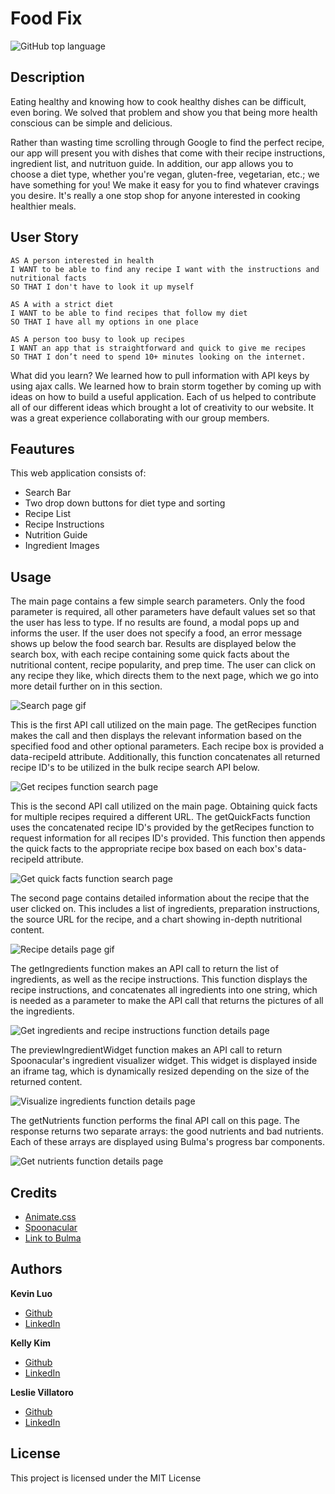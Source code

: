 # Food Fix
![GitHub top language](https://img.shields.io/github/languages/top/kev-luo/FoodFix)

## Description

Eating healthy and knowing how to cook healthy dishes can be difficult, even boring. We solved that problem and show you that being more health conscious can be simple and delicious.

Rather than wasting time scrolling through Google to find the perfect recipe, our app will present you with dishes that come with their recipe instructions, ingredient list, and nutrituon guide. In addition, our app allows you to choose a diet type, whether you're vegan, gluten-free, vegetarian, etc.; we have something for you! We make it easy for you to find whatever cravings you desire. It's really a one stop shop for anyone interested in cooking healthier meals. 

## User Story
    AS A person interested in health
    I WANT to be able to find any recipe I want with the instructions and nutritional facts 
    SO THAT I don't have to look it up myself

    AS A with a strict diet
    I WANT to be able to find recipes that follow my diet
    SO THAT I have all my options in one place

    AS A person too busy to look up recipes
    I WANT an app that is straightforward and quick to give me recipes 
    SO THAT I don’t need to spend 10+ minutes looking on the internet.


What did you learn?
We learned how to pull information with API keys by using ajax calls. We learned how to brain storm together by coming up with ideas on how to build a useful application. Each of us helped to contribute all of our different ideas which brought a lot of creativity to our website. It was a great experience collaborating with our group members.


## Feautures
This web application consists of: 
 - Search Bar
 - Two drop down buttons for diet type and sorting 
 - Recipe List
 - Recipe Instructions
 - Nutrition Guide
 - Ingredient Images

## Usage
The main page contains a few simple search parameters. Only the food parameter is required, all other parameters have default values set so that the user has less to type. If no results are found, a modal pops up and informs the user. If the user does not specify a food, an error message shows up below the food search bar. Results are displayed below the search box, with each recipe containing some quick facts about the nutritional content, recipe popularity, and prep time. The user can click on any recipe they like, which directs them to the next page, which we go into more detail further on in this section.

![Search page gif](assets/gifs/searchPage.gif)

This is the first API call utilized on the main page. The getRecipes function makes the call and then displays the relevant information based on the specified food and other optional parameters. Each recipe box is provided a data-recipeId attribute. Additionally, this function concatenates all returned recipe ID's to be utilized in the bulk recipe search API below. 

![Get recipes function search page](assets/images/getRecipesFxn.PNG)

This is the second API call utilized on the main page. Obtaining quick facts for multiple recipes required a different URL. The getQuickFacts function uses the concatenated recipe ID's provided by the getRecipes function to request information for all recipes ID's provided. This function then appends the quick facts to the appropriate recipe box based on each box's data-recipeId attribute. 

![Get quick facts function search page](assets/images/getQuickFactsFxn.PNG)

The second page contains detailed information about the recipe that the user clicked on. This includes a list of ingredients, preparation instructions, the source URL for the recipe, and a chart showing in-depth nutritional content.

![Recipe details page gif](assets/gifs/recipeDetailsPage.gif)

The getIngredients function makes an API call to return the list of ingredients, as well as the recipe instructions. This function displays the recipe instructions, and concatenates all ingredients into one string, which is needed as a parameter to make the API call that returns the pictures of all the ingredients.

![Get ingredients and recipe instructions function details page](assets/images/getIngredients_RecipeInstructionsFxn.PNG)

The previewIngredientWidget function makes an API call to return Spoonacular's ingredient visualizer widget. This widget is displayed inside an iframe tag, which is dynamically resized depending on the size of the returned content.

![Visualize ingredients function details page](assets/images/ingredientsVisualizerFxn.PNG)

The getNutrients function performs the final API call on this page. The response returns two separate arrays: the good nutrients and bad nutrients. Each of these arrays are displayed using Bulma's progress bar components.

![Get nutrients function details page](assets/images/getNutrientsFxn.PNG)


## Credits
- [Animate.css](https://animate.style/)
- [Spoonacular](https://spoonacular.com/food-api)
- [Link to Bulma](https://bulma.io/)

## Authors
**Kevin Luo**
- [Github](https://github.com/kev-luo)
- [LinkedIn](https://www.linkedin.com/in/kevinluo49/)

**Kelly Kim** 
- [Github](https://github.com/kellykim831)
- [LinkedIn](https://www.linkedin.com/in/realtorkellykim/)

**Leslie Villatoro**
- [Github](https://github.com/leslievill)
- [LinkedIn](www.linkedin.com/in/leslie-villatoro-a3632a1a3)




## License
This project is licensed under the MIT License 

